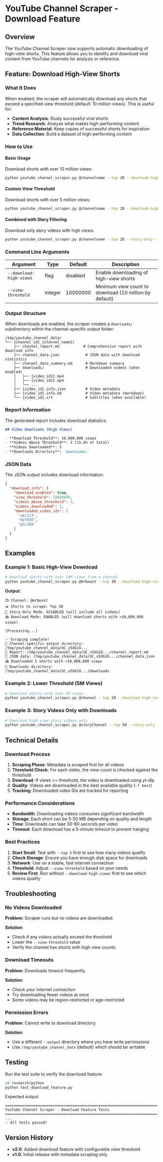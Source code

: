 # YouTube Channel Scraper - Download Feature

## Overview

The YouTube Channel Scraper now supports automatic downloading of high-view shorts. This feature allows you to identify and download viral content from YouTube channels for analysis or reference.

## Feature: Download High-View Shorts

### What It Does

When enabled, the scraper will automatically download any shorts that exceed a specified view threshold (default: 10 million views). This is useful for:

- **Content Analysis**: Study successful viral shorts
- **Trend Research**: Analyze what makes high-performing content
- **Reference Material**: Keep copies of successful shorts for inspiration
- **Data Collection**: Build a dataset of high-performing content

### How to Use

#### Basic Usage

Download shorts with over 10 million views:

```bash
python youtube_channel_scraper.py @channelname --top 20 --download-high-views
```

#### Custom View Threshold

Download shorts with over 5 million views:

```bash
python youtube_channel_scraper.py @channelname --top 20 --download-high-views --view-threshold 5000000
```

#### Combined with Story Filtering

Download only story videos with high views:

```bash
python youtube_channel_scraper.py @channelname --top 20 --story-only --download-high-views
```

### Command Line Arguments

| Argument | Type | Default | Description |
|----------|------|---------|-------------|
| `--download-high-views` | flag | disabled | Enable downloading of high-view shorts |
| `--view-threshold` | integer | 10000000 | Minimum view count to download (10 million by default) |

### Output Structure

When downloads are enabled, the scraper creates a `downloads/` subdirectory within the channel-specific output folder:

```
/tmp/youtube_channel_data/
└── {channel_id}_{channel_name}/
    ├── channel_report.md           # Comprehensive report with download info
    ├── channel_data.json            # JSON data with download statistics
    ├── channel_data_summary.md      # Markdown summary
    ├── downloads/                   # Downloaded videos (when enabled)
    │   ├── {video_id1}.mp4
    │   ├── {video_id2}.mp4
    │   └── ...
    ├── {video_id}.info.json         # Video metadata
    ├── {video_id}.info.md           # Video metadata (markdown)
    └── {video_id}.srt               # Subtitles (when available)
```

### Report Information

The generated report includes download statistics:

```markdown
## Video Downloads (High Views)

- **Download Threshold**: 10,000,000 views
- **Videos Above Threshold**: 3 (15.0% of total)
- **Videos Downloaded**: 3
- **Downloads Directory**: `downloads/`
```

### JSON Data

The JSON output includes download information:

```json
{
  "download_info": {
    "download_enabled": true,
    "view_threshold": 10000000,
    "videos_above_threshold": 3,
    "videos_downloaded": 3,
    "downloaded_video_ids": [
      "abc123",
      "def456",
      "ghi789"
    ]
  }
}
```

## Examples

### Example 1: Basic High-View Download

```bash
# Download shorts with over 10M views from a channel
python youtube_channel_scraper.py @mrbeast --top 30 --download-high-views
```

**Output:**
```
📺 Channel: @mrbeast
📊 Shorts to scrape: Top 30
📖 Story-Only Mode: DISABLED (will include all videos)
📥 Download Mode: ENABLED (will download shorts with >10,000,000 views)

[Processing...]

✅ Scraping complete!
📁 Channel-specific output directory: /tmp/youtube_channel_data/UC_x5XG1O...
📄 Report: /tmp/youtube_channel_data/UC_x5XG1O.../channel_report.md
💾 JSON data: /tmp/youtube_channel_data/UC_x5XG1O.../channel_data.json
📥 Downloaded 5 shorts with >10,000,000 views
📁 Downloads directory: /tmp/youtube_channel_data/UC_x5XG1O.../downloads
```

### Example 2: Lower Threshold (5M Views)

```bash
# Download shorts with over 5M views
python youtube_channel_scraper.py @channel --top 20 --download-high-views --view-threshold 5000000
```

### Example 3: Story Videos Only with Downloads

```bash
# Download high-view story videos only
python youtube_channel_scraper.py @storyChannel --top 50 --story-only --download-high-views --view-threshold 8000000
```

## Technical Details

### Download Process

1. **Scraping Phase**: Metadata is scraped first for all videos
2. **Threshold Check**: For each video, the view count is checked against the threshold
3. **Download**: If views >= threshold, the video is downloaded using yt-dlp
4. **Quality**: Videos are downloaded in the best available quality (`-f best`)
5. **Tracking**: Downloaded video IDs are tracked for reporting

### Performance Considerations

- **Bandwidth**: Downloading videos consumes significant bandwidth
- **Storage**: Each short can be 5-50 MB depending on quality and length
- **Time**: Downloads can take 30-60 seconds per video
- **Timeout**: Each download has a 5-minute timeout to prevent hanging

### Best Practices

1. **Start Small**: Test with `--top 5` first to see how many videos qualify
2. **Check Storage**: Ensure you have enough disk space for downloads
3. **Network**: Use on a stable, fast internet connection
4. **Threshold**: Adjust `--view-threshold` based on your needs
5. **Review First**: Run without `--download-high-views` first to see which videos qualify

## Troubleshooting

### No Videos Downloaded

**Problem**: Scraper runs but no videos are downloaded.

**Solution**:
- Check if any videos actually exceed the threshold
- Lower the `--view-threshold` value
- Verify the channel has shorts with high view counts

### Download Timeouts

**Problem**: Downloads timeout frequently.

**Solution**:
- Check your internet connection
- Try downloading fewer videos at once
- Some videos may be region-restricted or age-restricted

### Permission Errors

**Problem**: Cannot write to download directory.

**Solution**:
- Use a different `--output` directory where you have write permissions
- Use `/tmp/youtube_channel_data` (default) which should be writable

## Testing

Run the test suite to verify the download feature:

```bash
cd research/python
python test_download_feature.py
```

Expected output:
```
======================================================================
YouTube Channel Scraper - Download Feature Tests
======================================================================
...
✅ All tests passed!
```

## Version History

- **v2.0**: Added download feature with configurable view threshold
- **v1.0**: Initial release with metadata scraping only
